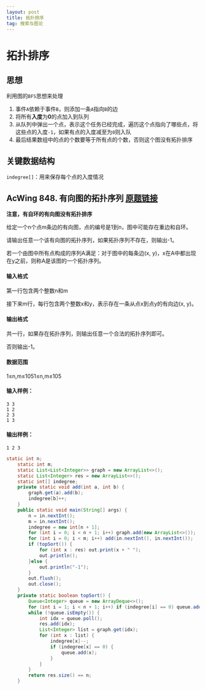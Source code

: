 ```yaml
---
layout: post
title: 拓扑排序
tag: 搜索与图论
---
```


# 拓扑排序

## 思想

利用图的`BFS`思想来处理

1. 事件`A`依赖于事件`B`，则添加一条`A`指向`B`的边
2. 将所有**入度**为**0**的点加入到队列
3. 从队列中弹出一个点，表示这个任务已经完成，遍历这个点指向了哪些点，将这些点的入度`-1`，如果有点的入度减至为`0`则入队
4. 最后结果数组中的点的个数要等于所有点的个数，否则这个图没有拓扑排序

## 关键数据结构

`indegree[]`：用来保存每个点的入度情况

## AcWing 848. 有向图的拓扑序列   [原题链接](https://www.acwing.com/problem/content/850/)

**注意，有自环的有向图没有拓扑排序**



给定一个n个点m条边的有向图，点的编号是1到n，图中可能存在重边和自环。

请输出任意一个该有向图的拓扑序列，如果拓扑序列不存在，则输出-1。

若一个由图中所有点构成的序列A满足：对于图中的每条边(x, y)，x在A中都出现在y之前，则称A是该图的一个拓扑序列。

#### 输入格式

第一行包含两个整数n和m

接下来m行，每行包含两个整数x和y，表示存在一条从点x到点y的有向边(x, y)。

#### 输出格式

共一行，如果存在拓扑序列，则输出任意一个合法的拓扑序列即可。

否则输出-1。

#### 数据范围

1≤n,m≤1051≤n,m≤105

#### 输入样例：

```
3 3
1 2
2 3
1 3
```

#### 输出样例：

```
1 2 3
```

```java
static int n;
    static int m;
    static List<List<Integer>> graph = new ArrayList<>();
    static List<Integer> res = new ArrayList<>();
    static int[] indegree;
    private static void add(int a, int b) {
        graph.get(a).add(b);
        indegree[b]++;
    }
    public static void main(String[] args) {
        n = in.nextInt();
        m = in.nextInt();
        indegree = new int[n + 1];
        for (int i = 0; i < n + 1; i++) graph.add(new ArrayList<>());
        for (int i = 0; i < m; i++) add(in.nextInt(), in.nextInt());
        if (topSort()) {
            for (int x : res) out.print(x + " ");
            out.println();
        }else {
            out.println("-1");
        }
        out.flush();
        out.close();
    }
    private static boolean topSort() {
        Queue<Integer> queue = new ArrayDeque<>();
        for (int i = 1; i < n + 1; i++) if (indegree[i] == 0) queue.add(i);
        while (!queue.isEmpty()) {
            int idx = queue.poll();
            res.add(idx);
            List<Integer> list = graph.get(idx);
            for (int x : list) {
                indegree[x]--;
                if (indegree[x] == 0) {
                    queue.add(x);
                }
            }
        }
        return res.size() == n;
    }
```

